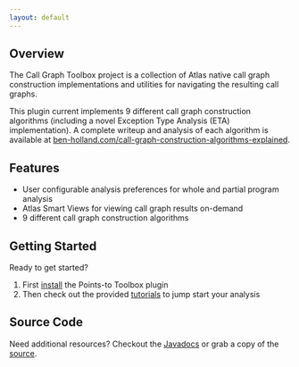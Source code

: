 ```yaml
---
layout: default
---
```


## Overview
The Call Graph Toolbox project is a collection of Atlas native call graph construction implementations and utilities for navigating the resulting call graphs. 

This plugin current implements 9 different call graph construction algorithms (including a novel Exception Type Analysis (ETA) implementation). A complete writeup and analysis of each algorithm is available at [ben-holland.com/call-graph-construction-algorithms-explained](https://ben-holland.com/call-graph-construction-algorithms-explained).

## Features
- User configurable analysis preferences for whole and partial program analysis
- Atlas Smart Views for viewing call graph results on-demand
- 9 different call graph construction algorithms

## Getting Started
Ready to get started?

1. First [install](/call-graph-toolbox/install) the Points-to Toolbox plugin
2. Then check out the provided [tutorials](/call-graph-toolbox/tutorials) to jump start your analysis

## Source Code
Need additional resources?  Checkout the [Javadocs](/call-graph-toolbox/javadoc/index.html) or grab a copy of the [source](https://github.com/EnSoftCorp/call-graph-toolbox).